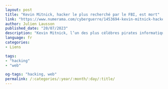 ```yaml
---
layout: post
title: "Kevin Mitnick, hacker le plus recherché par le FBI, est mort"
link: "https://www.numerama.com/cyberguerre/1453694-kevin-mitnick-hacker-le-plus-recherche-par-le-fbi-est-mort.html"
author: Julien Lausson
published_date: "20/07/2023"
description: "Kevin Mitnick, l’un des plus célèbres pirates informatiques au monde, est mort à l’âge de 59 ans."
language: fr
categories:
- Liens

tags:
- "hacking"
- "web"

og-tags: "hacking, web"
permalink: /:categories/:year/:month/:day/:title/
---
```


